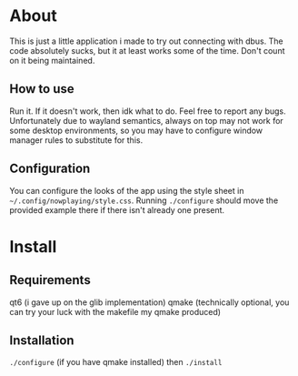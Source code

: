 # About

This is just a little application i made to try out connecting with dbus. The code absolutely sucks, but it at least works some of the time.
Don't count on it being maintained.

## How to use

Run it. If it doesn't work, then idk what to do. Feel free to report any bugs.
Unfortunately due to wayland semantics, always on top may not work for some desktop environments, so you may have to configure window manager rules to substitute for this.

## Configuration

You can configure the looks of the app using the style sheet in `~/.config/nowplaying/style.css`. Running `./configure` should move the provided example there if there isn't already one present.

# Install

## Requirements

qt6 (i gave up on the glib implementation)
qmake (technically optional, you can try your luck with the makefile my qmake produced)

## Installation

`./configure` (if you have qmake installed) then `./install`
